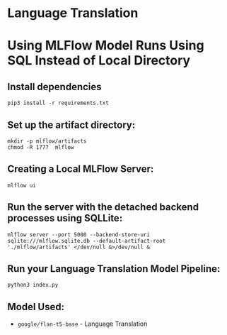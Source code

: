 # Language Translation

# Using MLFlow Model Runs Using SQL Instead of Local Directory
## Install dependencies
`pip3 install -r requirements.txt`

## Set up the artifact directory:
```
mkdir -p mlflow/artifacts
chmod -R 1777  mlflow
```

## Creating a Local MLFlow Server:
`mlflow ui`

## Run the server with the detached backend processes using SQLLite:
`mlflow server --port 5000 --backend-store-uri sqlite:///mlflow.sqlite.db --default-artifact-root './mlflow/artifacts' </dev/null &>/dev/null &`
<!-- --host 0.0.0.0 -->

## Run your Language Translation Model Pipeline: 
`python3 index.py`

## Model Used:
- `google/flan-t5-base` - Language Translation